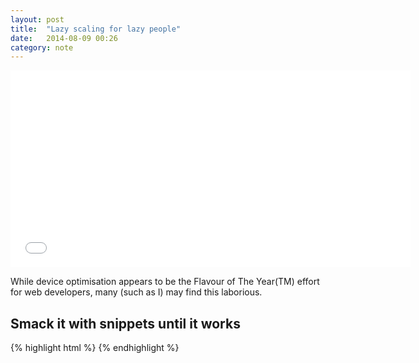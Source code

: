 ```yaml
---
layout: post
title:  "Lazy scaling for lazy people"
date:   2014-08-09 00:26
category: note
---
```


<iframe width="640" height="315" src="//www.youtube.com/embed/qAkasSdD4M0" frameborder="0" allowfullscreen="1"> </iframe>

While device optimisation appears to be the Flavour of The Year(TM) effort for web developers, many (such as I) may find this laborious.

## Smack it with snippets until it works

{% highlight html %}
    <meta name="viewport" content="width=device-width, user-scalable=no" />
{% endhighlight %}

